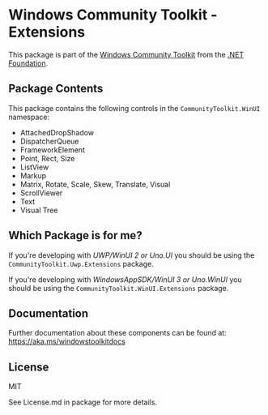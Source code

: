 
# Windows Community Toolkit - Extensions

This package is part of the [Windows Community Toolkit](https://aka.ms/toolkit/windows) from the [.NET Foundation](https://dotnetfoundation.org).

## Package Contents

This package contains the following controls in the `CommunityToolkit.WinUI` namespace:

- AttachedDropShadow
- DispatcherQueue
- FrameworkElement
- Point, Rect, Size
- ListView
- Markup
- Matrix, Rotate, Scale, Skew, Translate, Visual
- ScrollViewer
- Text
- Visual Tree

## Which Package is for me?

If you're developing with _UWP/WinUI 2 or Uno.UI_ you should be using the `CommunityToolkit.Uwp.Extensions` package.

If you're developing with _WindowsAppSDK/WinUI 3 or Uno.WinUI_ you should be using the `CommunityToolkit.WinUI.Extensions` package.

## Documentation

Further documentation about these components can be found at: https://aka.ms/windowstoolkitdocs

## License

MIT

See License.md in package for more details.
